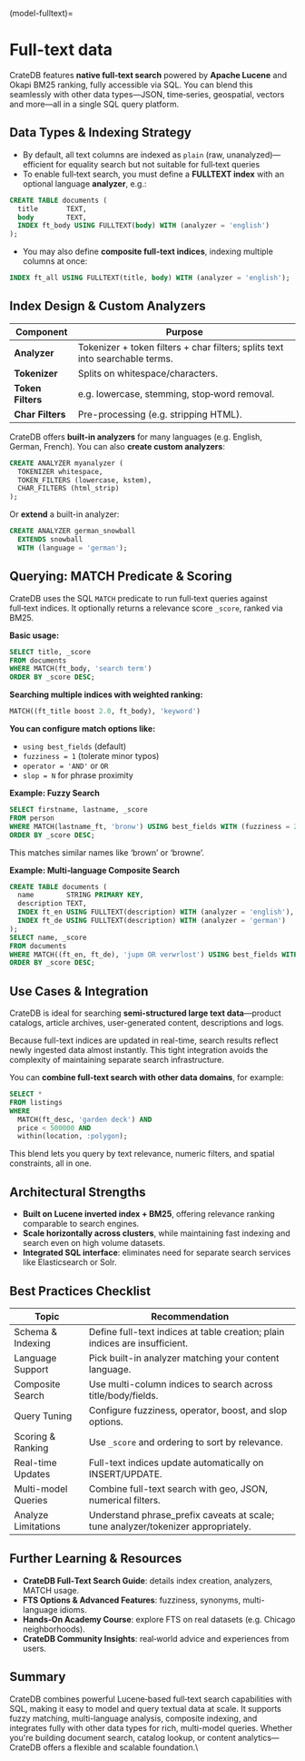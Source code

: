 (model-fulltext)=
# Full-text data

CrateDB features **native full‑text search** powered by **Apache Lucene** and Okapi BM25 ranking, fully accessible via SQL. You can blend this seamlessly with other data types—JSON, time‑series, geospatial, vectors and more—all in a single SQL query platform.

## Data Types & Indexing Strategy

* By default, all text columns are indexed as `plain` (raw, unanalyzed)—efficient for equality search but not suitable for full‑text queries
* To enable full‑text search, you must define a **FULLTEXT index** with an optional language **analyzer**, e.g.:

```sql
CREATE TABLE documents (
  title       TEXT,
  body        TEXT,
  INDEX ft_body USING FULLTEXT(body) WITH (analyzer = 'english')
);
```

* You may also define **composite full-text indices**, indexing multiple columns at once:

```sql
INDEX ft_all USING FULLTEXT(title, body) WITH (analyzer = 'english');
```

## Index Design & Custom Analyzers

| Component         | Purpose                                                                      |
| ----------------- | ---------------------------------------------------------------------------- |
| **Analyzer**      | Tokenizer + token filters + char filters; splits text into searchable terms. |
| **Tokenizer**     | Splits on whitespace/characters.                                             |
| **Token Filters** | e.g. lowercase, stemming, stop‑word removal.                                 |
| **Char Filters**  | Pre-processing (e.g. stripping HTML).                                        |

CrateDB offers **built-in analyzers** for many languages (e.g. English, German, French). You can also **create custom analyzers**:

```sql
CREATE ANALYZER myanalyzer (
  TOKENIZER whitespace,
  TOKEN_FILTERS (lowercase, kstem),
  CHAR_FILTERS (html_strip)
);
```

Or **extend** a built-in analyzer:

```sql
CREATE ANALYZER german_snowball
  EXTENDS snowball
  WITH (language = 'german');
```

## Querying: MATCH Predicate & Scoring

CrateDB uses the SQL `MATCH` predicate to run full‑text queries against full‑text indices. It optionally returns a relevance score `_score`, ranked via BM25.

**Basic usage:**

```sql
SELECT title, _score
FROM documents
WHERE MATCH(ft_body, 'search term')
ORDER BY _score DESC;
```

**Searching multiple indices with weighted ranking:**

```sql
MATCH((ft_title boost 2.0, ft_body), 'keyword')
```

**You can configure match options like:**

* `using best_fields` (default)
* `fuzziness = 1` (tolerate minor typos)
* `operator = 'AND'` or `OR`
* `slop = N` for phrase proximity

**Example: Fuzzy Search**

```sql
SELECT firstname, lastname, _score
FROM person
WHERE MATCH(lastname_ft, 'bronw') USING best_fields WITH (fuzziness = 2)
ORDER BY _score DESC;
```

This matches similar names like ‘brown’ or ‘browne’.

**Example: Multi‑language Composite Search**

```sql
CREATE TABLE documents (
  name        STRING PRIMARY KEY,
  description TEXT,
  INDEX ft_en USING FULLTEXT(description) WITH (analyzer = 'english'),
  INDEX ft_de USING FULLTEXT(description) WITH (analyzer = 'german')
);
SELECT name, _score
FROM documents
WHERE MATCH((ft_en, ft_de), 'jupm OR verwrlost') USING best_fields WITH (fuzziness = 1)
ORDER BY _score DESC;
```

## Use Cases & Integration

CrateDB is ideal for searching **semi-structured large text data**—product catalogs, article archives, user-generated content, descriptions and logs.

Because full-text indices are updated in real-time, search results reflect newly ingested data almost instantly. This tight integration avoids the complexity of maintaining separate search infrastructure.

You can **combine full-text search with other data domains**, for example:

```sql
SELECT *
FROM listings
WHERE 
  MATCH(ft_desc, 'garden deck') AND
  price < 500000 AND
  within(location, :polygon);
```

This blend lets you query by text relevance, numeric filters, and spatial constraints, all in one.

## Architectural Strengths

* **Built on Lucene inverted index + BM25**, offering relevance ranking comparable to search engines.
* **Scale horizontally across clusters**, while maintaining fast indexing and search even on high volume datasets.
* **Integrated SQL interface**: eliminates need for separate search services like Elasticsearch or Solr.

## Best Practices Checklist

| Topic               | Recommendation                                                                     |
| ------------------- | ---------------------------------------------------------------------------------- |
| Schema & Indexing   | Define full-text indices at table creation; plain indices are insufficient.        |
| Language Support    | Pick built-in analyzer matching your content language.                             |
| Composite Search    | Use multi-column indices to search across title/body/fields.                       |
| Query Tuning        | Configure fuzziness, operator, boost, and slop options.                            |
| Scoring & Ranking   | Use `_score` and ordering to sort by relevance.                                    |
| Real-time Updates   | Full-text indices update automatically on INSERT/UPDATE.                           |
| Multi-model Queries | Combine full-text search with geo, JSON, numerical filters.                        |
| Analyze Limitations | Understand phrase\_prefix caveats at scale; tune analyzer/tokenizer appropriately. |

## Further Learning & Resources

* **CrateDB Full‑Text Search Guide**: details index creation, analyzers, MATCH usage.
* **FTS Options & Advanced Features**: fuzziness, synonyms, multi-language idioms.
* **Hands‑On Academy Course**: explore FTS on real datasets (e.g. Chicago neighborhoods).
* **CrateDB Community Insights**: real‑world advice and experiences from users.

## **Summary**

CrateDB combines powerful Lucene‑based full‑text search capabilities with SQL, making it easy to model and query textual data at scale. It supports fuzzy matching, multi-language analysis, composite indexing, and integrates fully with other data types for rich, multi-model queries. Whether you're building document search, catalog lookup, or content analytics—CrateDB offers a flexible and scalable foundation.\
